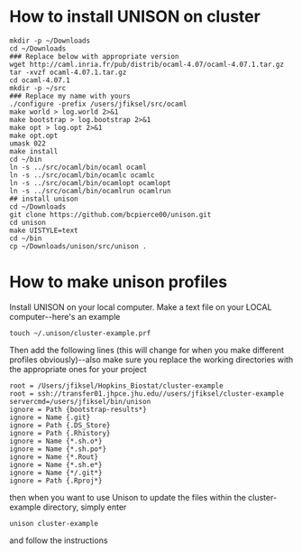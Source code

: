 # How to install UNISON on cluster

```
mkdir -p ~/Downloads
cd ~/Downloads
### Replace below with appropriate version
wget http://caml.inria.fr/pub/distrib/ocaml-4.07/ocaml-4.07.1.tar.gz
tar -xvzf ocaml-4.07.1.tar.gz
cd ocaml-4.07.1
mkdir -p ~/src
### Replace my name with yours
./configure -prefix /users/jfiksel/src/ocaml
make world > log.world 2>&1
make bootstrap > log.bootstrap 2>&1  
make opt > log.opt 2>&1
make opt.opt
umask 022     
make install
cd ~/bin
ln -s ../src/ocaml/bin/ocaml ocaml
ln -s ../src/ocaml/bin/ocamlc ocamlc
ln -s ../src/ocaml/bin/ocamlopt ocamlopt
ln -s ../src/ocaml/bin/ocamlrun ocamlrun
## install unison
cd ~/Downloads
git clone https://github.com/bcpierce00/unison.git
cd unison
make UISTYLE=text
cd ~/bin
cp ~/Downloads/unison/src/unison .
```

# How to make unison profiles
Install UNISON on your local computer.  Make a text file on your LOCAL computer--here's an example

```
touch ~/.unison/cluster-example.prf
```

Then add the following lines (this will change for when you make different profiles obviously)--also make sure you replace the working directories with the appropriate ones for your project

```
root = /Users/jfiksel/Hopkins_Biostat/cluster-example
root = ssh://transfer01.jhpce.jhu.edu//users/jfiksel/cluster-example
servercmd=/users/jfiksel/bin/unison
ignore = Path {bootstrap-results*}
ignore = Name {.git}
ignore = Path {.DS_Store}
ignore = Path {.Rhistory}
ignore = Name {*.sh.o*}
ignore = Name {*.sh.po*}
ignore = Name {*.Rout}
ignore = Name {*.sh.e*}
ignore = Name {*/.git*}
ignore = Path {.Rproj*}
```

then when you want to use Unison to update the files within the cluster-example directory, simply enter

```
unison cluster-example
```

and follow the instructions


